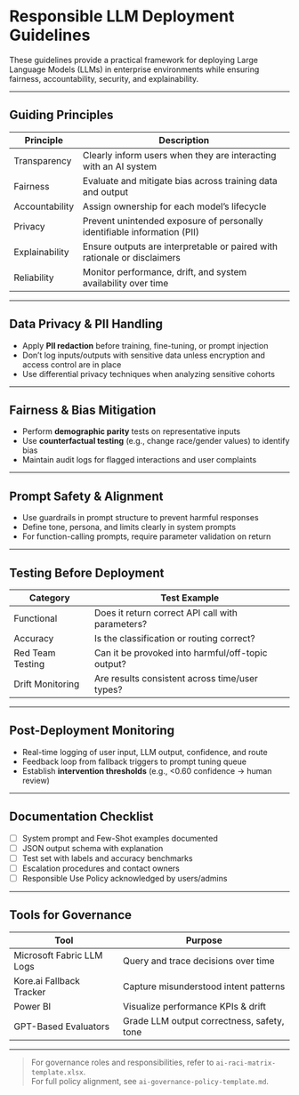 # Responsible LLM Deployment Guidelines

These guidelines provide a practical framework for deploying Large Language Models (LLMs) in enterprise environments while ensuring fairness, accountability, security, and explainability.

---

## Guiding Principles

| Principle     | Description                                                                 |
|---------------|-----------------------------------------------------------------------------|
| Transparency  | Clearly inform users when they are interacting with an AI system            |
| Fairness      | Evaluate and mitigate bias across training data and output                  |
| Accountability| Assign ownership for each model’s lifecycle                                 |
| Privacy       | Prevent unintended exposure of personally identifiable information (PII)    |
| Explainability| Ensure outputs are interpretable or paired with rationale or disclaimers    |
| Reliability   | Monitor performance, drift, and system availability over time               |

---

## Data Privacy & PII Handling

- Apply **PII redaction** before training, fine-tuning, or prompt injection
- Don’t log inputs/outputs with sensitive data unless encryption and access control are in place
- Use differential privacy techniques when analyzing sensitive cohorts

---

## Fairness & Bias Mitigation

- Perform **demographic parity** tests on representative inputs
- Use **counterfactual testing** (e.g., change race/gender values) to identify bias
- Maintain audit logs for flagged interactions and user complaints

---

## Prompt Safety & Alignment

- Use guardrails in prompt structure to prevent harmful responses
- Define tone, persona, and limits clearly in system prompts
- For function-calling prompts, require parameter validation on return

---

## Testing Before Deployment

| Category         | Test Example                                  |
|------------------|------------------------------------------------|
| Functional        | Does it return correct API call with parameters? |
| Accuracy          | Is the classification or routing correct?       |
| Red Team Testing  | Can it be provoked into harmful/off-topic output?|
| Drift Monitoring  | Are results consistent across time/user types?  |

---

## Post-Deployment Monitoring

- Real-time logging of user input, LLM output, confidence, and route
- Feedback loop from fallback triggers to prompt tuning queue
- Establish **intervention thresholds** (e.g., <0.60 confidence → human review)

---

## Documentation Checklist

- [ ] System prompt and Few-Shot examples documented
- [ ] JSON output schema with explanation
- [ ] Test set with labels and accuracy benchmarks
- [ ] Escalation procedures and contact owners
- [ ] Responsible Use Policy acknowledged by users/admins

---

## Tools for Governance

| Tool | Purpose |
|------|---------|
| Microsoft Fabric LLM Logs | Query and trace decisions over time |
| Kore.ai Fallback Tracker | Capture misunderstood intent patterns |
| Power BI | Visualize performance KPIs & drift |
| GPT-Based Evaluators | Grade LLM output correctness, safety, tone |

---

> For governance roles and responsibilities, refer to `ai-raci-matrix-template.xlsx`.  
> For full policy alignment, see `ai-governance-policy-template.md`.
